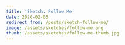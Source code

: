 ```yaml
---
title: 'Sketch: Follow Me'
date: 2020-02-05
redirect_from: /posts/sketch-follow-me/
image: /assets/sketches/follow-me.png
thumb: /assets/sketches/follow-me-thumb.jpg
---
```


<script src="{{ "/assets/lib/p5-0.10.2.js" | url }}"></script>
<script src="{{ "/assets/lib/matter-0.14.2.min.js" | url }}"></script>
<script src="{{ "/assets/sketches/follow-me.js" | url }}"></script>

<style>

    .top-holder {
        width: 100%;
        margin-top: 100px;
    }

    .top-holder canvas {
        margin-left: auto;
        margin-right: auto;
        display: block;
    }

    .clear {
        clear: both;
    }
</style>


<div id="big-container" class="container"></div>
<div class="clear"></div>
